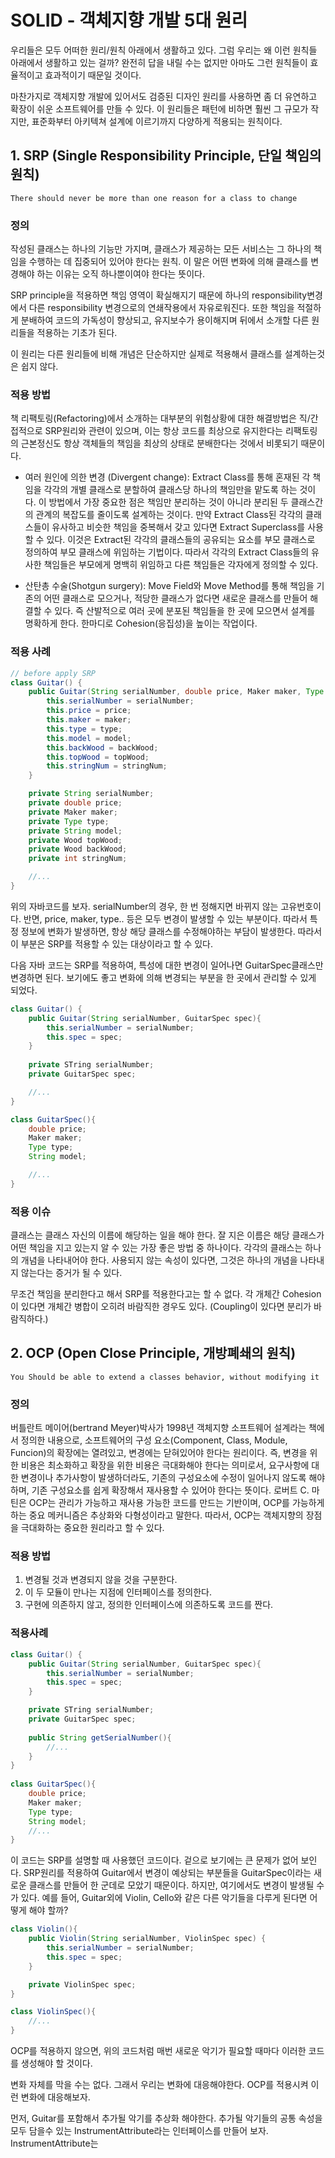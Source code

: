 # SOLID - 객체지향 개발 5대 원리

우리들은 모두 어떠한 원리/원칙 아래에서 생활하고 있다. 그럼 우리는 왜 이런 원칙들 아래에서 생활하고 있는 걸까? 완전히 답을 내릴 수는 없지만 아마도 그런 원칙들이 효율적이고 효과적이기 때문일 것이다.

마찬가지로 객체지향 개발에 있어서도 검증된 디자인 원리를 사용하면 좀 더 유연하고 확장이 쉬운 소프트웨어를 만들 수 있다. 이 원리들은 패턴에 비하면 훨씬 그 규모가 작지만, 표준화부터 아키텍쳐 설계에 이르기까지 다양하게 적용되는 원칙이다. 

## 1. SRP (Single Responsibility Principle, 단일 책임의 원칙)

	There should never be more than one reason for a class to change

### 정의

작성된 클래스는 하나의 기능만 가지며, 클래스가 제공하는 모든 서비스는 그 하나의 책임을 수행하는 데 집중되어 있어야 한다는 원칙. 이 말은 어떤 변화에 의해 클래스를 변경해야 하는 이유는 오직 하나뿐이여야 한다는 뜻이다.

SRP principle을 적용하면 책임 영역이 확실해지기 때문에 하나의 responsibility변경에서 다른 responsibility 변경으로의 연쇄작용에서 자유로워진다. 또한 책임을 적절하게 분배하여 코드의 가독성이 향상되고, 유지보수가 용이해지며 뒤에서 소개할 다른 원리들을 적용하는 기초가 된다.

이 원리는 다른 원리들에 비해 개념은 단순하지만 실제로 적용해서 클래스를 설계하는것은 쉽지 않다.

### 적용 방법

책 리팩토링(Refactoring)에서 소개하는 대부분의 위험상황에 대한 해결방법은 직/간접적으로 SRP원리와 관련이 있으며, 이는 항상 코드를 최상으로 유지한다는 리팩토링의 근본정신도 항상 객체들의 책임을 최상의 상태로 분배한다는 것에서 비롯되기 때문이다.

* 여러 원인에 의한 변경 (Divergent change): Extract Class를 통해 혼재된 각 책임을 각각의 개별 클래스로 분할하여 클래스당 하나의 책임만을 맡도록 하는 것이다. 이 방법에서 가장 중요한 점은 책임만 분리하는 것이 아니라 분리된 두 클래스간의 관계의 복잡도를 줄이도록 설계하는 것이다. 만약 Extract Class된 각각의 클래스들이 유사하고 비슷한 책임을 중복해서 갖고 있다면 Extract Superclass를 사용할 수 있다. 이것은 Extract된 각각의 클래스들의 공유되는 요소를 부모 클래스로 정의하여 부모 클래스에 위임하는 기법이다. 따라서 각각의 Extract Class들의 유사한 책임들은 부모에게 명백히 위임하고 다른 책임들은 각자에게 정의할 수 있다.

* 산탄총 수술(Shotgun surgery): Move Field와 Move Method를 통해 책임을 기존의 어떤 클래스로 모으거나, 적당한 클래스가 없다면 새로운 클래스를 만들어 해결할 수 있다. 즉 산발적으로 여러 곳에 분포된 책임들을 한 곳에 모으면서 설계를 명확하게 한다. 한마디로 Cohesion(응집성)을 높이는 작업이다.

### 적용 사례

```java
// before apply SRP
class Guitar() {
	public Guitar(String serialNumber, double price, Maker maker, Type type, String model, Wood backWood, Wood topWood, int stringNum){
		this.serialNumber = serialNumber;
		this.price = price;
		this.maker = maker;
		this.type = type;
		this.model = model;
		this.backWood = backWood;
		this.topWood = topWood;
		this.stringNum = stringNum;
	}

	private String serialNumber;
	private double price;
	private Maker maker;
	private Type type;
	private String model;
	private Wood topWood;
	private Wood backWood;
	private int stringNum;

	//...
}
```

위의 자바코드를 보자. serialNumber의 경우, 한 번 정해지면 바뀌지 않는 고유번호이다. 반면, price, maker, type.. 등은 모두 변경이 발생할 수 있는 부분이다. 따라서 특정 정보에 변화가 발생하면, 항상 해당 클래스를 수정해야하는 부담이 발생한다. 따라서 이 부분은 SRP를 적용할 수 있는 대상이라고 할 수 있다.

다음 자바 코드는 SRP를 적용하여, 특성에 대한 변경이 일어나면 GuitarSpec클래스만 변경하면 된다. 보기에도 좋고 변화에 의해 변경되는 부분을 한 곳에서 관리할 수 있게 되었다.

```java
class Guitar() {
	public Guitar(String serialNumber, GuitarSpec spec){
		this.serialNumber = serialNumber;
		this.spec = spec;
	}
	
	private STring serialNumber;
	private GuitarSpec spec;

	//...
}

class GuitarSpec(){
	double price;
	Maker maker;
	Type type;
	String model;

	//...
}
```

### 적용 이슈

클래스는 클래스 자신의 이름에 해당하는 일을 해야 한다. 잘 지은 이름은 해당 클래스가 어떤 책임을 지고 있는지 알 수 있는 가장 좋은 방법 중 하나이다. 각각의 클래스는 하나의 개념을 나타내어야 한다. 사용되지 않는 속성이 있다면, 그것은 하나의 개념을 나타내지 않는다는 증거가 될 수 있다. 

무조건 책임을 분리한다고 해서 SRP를 적용한다고는 할 수 없다. 각 개체간 Cohesion이 있다면 개체간 병합이 오히려 바람직한 경우도 있다. (Coupling이 있다면 분리가 바람직하다.)

## 2. OCP (Open Close Principle, 개방폐쇄의 원칙)

	You Should be able to extend a classes behavior, without modifying it

### 정의

버틀란트 메이어(bertrand Meyer)박사가 1998년 객체지향 소프트웨어 설계라는 책에서 정의한 내용으로, 소프트웨어의 구성 요소(Component, Class, Module, Funcion)의 확장에는 열려있고, 변경에는 닫혀있어야 한다는 원리이다. 즉, 변경을 위한 비용은 최소화하고 확장을 위한 비용은 극대화해야 한다는 의미로서, 요구사항에 대한 변경이나 추가사항이 발생하더라도, 기존의 구성요소에 수정이 일어나지 않도록 해야하며, 기존 구성요소를 쉽게 확장해서 재사용할 수 있어야 한다는 뜻이다. 로버트 C. 마틴은 OCP는 관리가 가능하고 재사용 가능한 코드를 만드는 기반이며, OCP를 가능하게 하는 중요 메커니즘은 추상화와 다형성이라고 말한다. 따라서, OCP는 객체지향의 장점을 극대화하는 중요한 원리라고 할 수 있다.

### 적용 방법

1. 변경될 것과 변경되지 않을 것을 구분한다.
2. 이 두 모듈이 만나는 지점에 인터페이스를 정의한다.
3. 구현에 의존하지 않고, 정의한 인터페이스에 의존하도록 코드를 짠다.

### 적용사례
```java
class Guitar() {
	public Guitar(String serialNumber, GuitarSpec spec){
		this.serialNumber = serialNumber;
		this.spec = spec;
	}

    private STring serialNumber;
	private GuitarSpec spec;
			    
	public String getSerialNumber(){
		//...
	}
}
					  
class GuitarSpec(){
	double price;			
	Maker maker;						       
	Type type;			
	String model;	
	//...		
}
```

이 코드는 SRP를 설명할 때 사용했던 코드이다. 겉으로 보기에는 큰 문제가 없어 보인다. SRP원리를 적용하여 Guitar에서 변경이 예상되는 부분들을 GuitarSpec이라는 새로운 클래스를 만들어 한 군데로 모았기 때문이다. 하지만, 여기에서도 변경이 발생될 수가 있다. 예를 들어, Guitar외에 Violin, Cello와 같은 다른 악기들을 다루게 된다면 어떻게 해야 할까?

```java
class Violin(){
	public Violin(String serialNumber, ViolinSpec spec) {
		this.serialNumber = serialNumber;
		this.spec = spec;
	}

	private ViolinSpec spec;
}

class ViolinSpec(){
	//...
}
```

OCP를 적용하지 않으면, 위의 코드처럼 매번 새로운 악기가 필요할 때마다 이러한 코드를 생성해야 할 것이다.

변화 자체를 막을 수는 없다. 그래서 우리는 변화에 대응해야한다. OCP를 적용시켜 이런 변화에 대응해보자.

먼저, Guitar를 포함해서 추가될 악기를 추상화 해야한다. 추가될 악기들의 공통 속성을 모두 담을수 있는 InstrumentAttribute라는 인터페이스를 만들어 보자. InstrumentAttribute는
